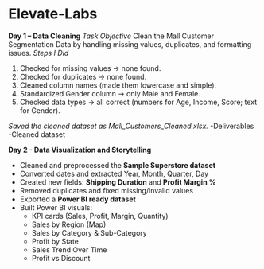 # Elevate-Labs
**Day 1 – Data Cleaning**
*Task Objective*
Clean the Mall Customer Segmentation Data by handling missing values, duplicates, and formatting issues.
*Steps I Did*
1. Checked for missing values → none found.
2. Checked for duplicates → none found.
3. Cleaned column names (made them lowercase and simple).
4. Standardized Gender column → only Male and Female.
5. Checked data types → all correct (numbers for Age, Income, Score; text for Gender).

*Saved the cleaned dataset as Mall_Customers_Cleaned.xlsx.*
-Deliverables
-Cleaned dataset

**Day 2 - Data Visualization and Storytelling**
- Cleaned and preprocessed the **Sample Superstore dataset**  
- Converted dates and extracted Year, Month, Quarter, Day  
- Created new fields: **Shipping Duration** and **Profit Margin %**  
- Removed duplicates and fixed missing/invalid values  
- Exported a **Power BI ready dataset**  
- Built Power BI visuals:
  - KPI cards (Sales, Profit, Margin, Quantity)  
  - Sales by Region (Map)  
  - Sales by Category & Sub-Category  
  - Profit by State  
  - Sales Trend Over Time  
  - Profit vs Discount  
